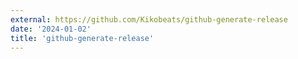 ```yaml
---
external: https://github.com/Kikobeats/github-generate-release
date: '2024-01-02'
title: 'github-generate-release'
---
```

